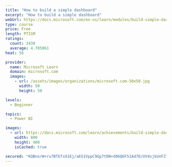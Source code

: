 ```yaml
---
title: "How to build a simple dashboard"
excerpt: "How to build a simple dashboard"
webUrl: https://docs.microsoft.com/en-us/learn/modules/build-simple-dashboard/
type: course
price: Free
length: PT31M
ratings:
  count: 3438
  average: 4.705061
heat: 56

provider:
  name: Microsoft Learn
  domain: microsoft.com
  images:
    - url: /assets/images/organizations/microsoft.com-50x50.jpg
      width: 50
      height: 50

levels:
  - Beginner

topics:
  - Power BI

images:
  - url: https://docs.microsoft.com/learn/achievements/build-simple-dashboard-social.png
    width: 800
    height: 400
    isCached: true

secured: "KQBnorW+ru7BTEfsO1Ej/aEG1VppC9Gp7tDN+d06Q6F51Ad7D/UV4sjkUnFZ7zDhGwVnLgCMfp5cLmxw69cEzApHo5Ak1M80dL916/GfLZJaTSW5tiZFxjfgOLC+mEVlSkowbfWyHx4VtVJxsf+K6zKF4Q1JvsCoUwRRPFK+nxv6TMZTSo4JrQxbaaBIky7w/OL6vDSv3NcS2XrQzbeu8fUCsHQvrifLluGdW+v9RLXoVJa0C3/nyhDtrZbf9JfWh2llmFrU/fzFXWblaOMRoTfEz2De3taUnsCjDIQ4gzqwBqHuU20dW7qt18iM9nDl4fTpRzvcbZ5B/Q58src1/9b3XenmrOX3Xl+odSjhLL7OBTSLPXPsstGn6UdNThy1FYgs+5h34AsRItJZkqwyVyPDkqT8L4vSHdTcNn3VEl0=;1/APqDfYJ1RVXHpdDWXaPw=="
---
```



